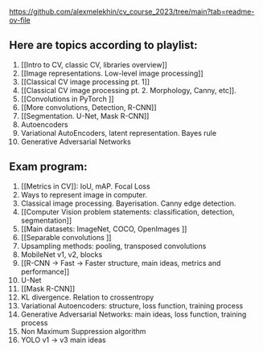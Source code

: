 https://github.com/alexmelekhin/cv_course_2023/tree/main?tab=readme-ov-file
## Here are topics according to playlist:
1. [[Intro to CV, classic CV, libraries overview]]
2. [[Image representations. Low-level image processing]] 
3. [[Classical CV image processing pt. 1]] 
4. [[Classical CV image processing pt. 2. Morphology, Canny, etc]]. 
5. [[Convolutions in PyTorch ]]
6. [[More convolutions, Detection, R-CNN]] 
7. [[Segmentation. U-Net, Mask R-CNN]] 
8. Autoencoders 
9. Variational AutoEncoders, latent representation. Bayes rule 
10. Generative Adversarial Networks 

## Exam program: 
1. [[Metrics in CV]]: IoU, mAP. Focal Loss 
2. Ways to represent image in computer. 
3. Classical image processing. Bayerisation. Canny edge detection. 
4. [[Computer Vision problem statements: classification, detection, segmentation]] 
5. [[Main datasets: ImageNet, COCO, OpenImages ]]
6. [[Separable convolutions ]]
7. Upsampling methods: pooling, transposed convolutions 
8. MobileNet v1, v2, blocks 
9. [[R-CNN -> Fast -> Faster structure, main ideas, metrics and performance]] 
10. U-Net 
11. [[Mask R-CNN]] 
12. KL divergence. Relation to crossentropy 
13. Variational Autoencoders: structure, loss function, training process 
14. Generative Adversarial Networks: main ideas, loss function, training process 
15. Non Maximum Suppression algorithm 
16. YOLO v1 -> v3 main ideas